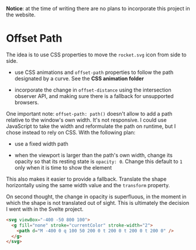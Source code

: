 **Notice**: at the time of writing there are no plans to incorporate this project in the website.

# Offset Path

The idea is to use CSS properties to move the `rocket.svg` icon from side to side.

- use CSS animations and `offset-path` properties to follow the path designated by a curve. See the **CSS animation folder**

- incorporate the change in `offset-distance` using the intersection observer API, and making sure there is a fallback for unsupported browsers.

One important note: `offset-path: path()` doesn't allow to add a path relative to the window's own width. It's not responsive. I could use JavaScript to take the width and reformulate the path on runtime, but I chose instead to rely on CSS. With the following plan:

- use a fixed width path

- when the viewport is larger than the path's own width, change its opacity so that its resting state is `opacity: 0`. Change this default to `1` only when it is time to show the element

This also makes it easier to provide a fallback. Translate the shape horizontally using the same width value and the `transform` property.

On second thought, the change in opacity is superfluous, in the moment in which the shape is not translated out of sight. This is ultimately the decision I went with in the Svelte project.

```html
<svg viewBox="-400 -50 800 100">
  <g fill="none" stroke="currentColor" stroke-width="2">
    <path d="M -400 0 q 100 50 200 0 t 200 0 t 200 0 t 200 0" />
  </g>
</svg>
```
